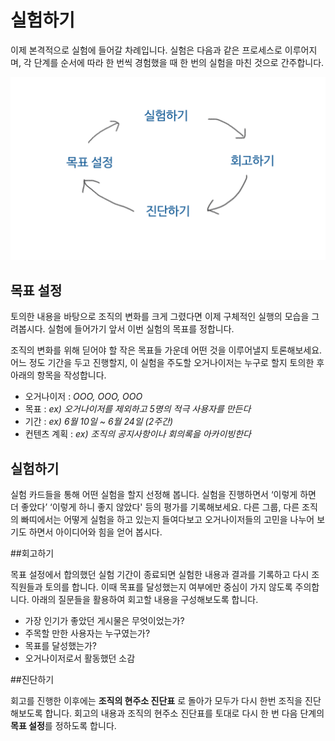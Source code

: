 # 실험하기

이제 본격적으로 실험에 들어갈 차례입니다. 실험은 다음과 같은 프로세스로 이루어지며, 각 단계를 순서에 따라 한 번씩 경험했을 때 한 번의 실험을 마친 것으로 간주합니다. 


![](/assets/guide_map.png)

## 목표 설정

토의한 내용을 바탕으로 조직의 변화를 크게 그렸다면 이제 구체적인 실행의 모습을 그려봅시다. 실험에 들어가기 앞서 이번 실험의 목표를 정합니다.

조직의 변화를 위해 딛어야 할 작은 목표들 가운데 어떤 것을 이루어낼지 토론해보세요. 어느 정도 기간을 두고 진행할지, 이 실험을 주도할 오거나이저는 누구로 할지 토의한 후 아래의 항목을 작성합니다.

* 오거나이저 : _OOO, OOO, OOO_
* 목표 : _ex) 오거나이저를 제외하고 5명의 적극 사용자를 만든다_
* 기간 : _ex) 6월 10일 ~ 6월 24일 (2주간)_
* 컨텐츠 계획 : _ex) 조직의 공지사항이나 회의록을 아카이빙한다_ 



## 실험하기


실험 카드들을 통해 어떤 실험을 할지 선정해 봅니다. 실험을 진행하면서 ‘이렇게 하면 더 좋았다’ ‘이렇게 하니 좋지 않았다' 등의 평가를 기록해보세요. 다른 그룹, 다른 조직의 빠띠에서는 어떻게 실험을 하고 있는지 들여다보고 오거나이저들의 고민을 나누어 보기도 하면서 아이디어와 힘을 얻어 봅시다.



##회고하기

목표 설정에서 합의했던 실험 기간이 종료되면 실험한 내용과 결과를 기록하고 다시 조직원들과 토의를 합니다. 이때 목표를 달성했는지 여부에만 중심이 가지 않도록 주의합니다. 아래의 질문들을 활용하여 회고할 내용을 구성해보도록 합니다.

* 가장 인기가 좋았던 게시물은 무엇이었는가?
* 주목할 만한 사용자는 누구였는가?
* 목표를 달성했는가?
* 오거나이저로서 활동했던 소감


##진단하기

회고를 진행한 이후에는 **조직의 현주소 진단표** 로 돌아가 모두가 다시 한번 조직을 진단해보도록 합니다. 회고의 내용과 조직의 현주소 진단표를 토대로 다시 한 번 다음 단계의 **목표 설정**를 정하도록 합니다.